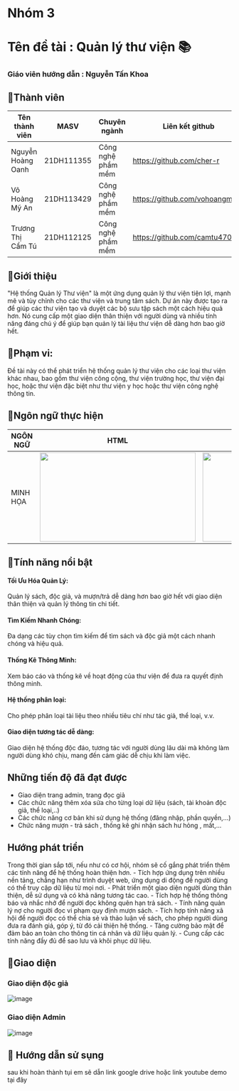 <h1>Nhóm 3</h1> 
<h1>Tên đề tài : Quản lý thư viện 📚</h1>
<h3>Giáo viên hướng dẫn : Nguyễn Tấn Khoa</h3>
<h2>🚀Thành viên</h2>

| Tên thành viên| MASV | Chuyên ngành| Liên kết github |
|----------|----------|----------|----------|
| Nguyễn Hoàng Oanh |21DH111355 | Công nghệ phầm mềm | https://github.com/cher-r |
| Võ Hoàng Mỹ An | 21DH113429 | Công nghệ phầm mềm | https://github.com/vohoangmyan |
| Trương Thị Cẩm Tú| 21DH112125 | Công nghệ phầm mềm | https://github.com/camtu470 |

<h2>🚀Giới thiệu</h2>
"Hệ thống Quản lý Thư viện" là một ứng dụng quản lý thư viện tiện lợi, mạnh mẽ và tùy chỉnh cho các thư viện và trung tâm sách. Dự án này được tạo ra để giúp các thư viện tạo và duyệt các bộ sưu tập sách một cách hiệu quả hơn. Nó cung cấp một giao diện thân thiện với người dùng và nhiều tính năng đáng chú ý để giúp bạn quản lý tài liệu thư viện dễ dàng hơn bao giờ hết.
<h2>🚀Phạm vi:</h2>
Đề tài này có thể phát triển hệ thống quản lý thư viện cho các loại thư viện khác nhau, bao gồm thư viện công cộng, thư viện trường học, thư viện đại học, hoặc thư viện đặc biệt như thư viện y học hoặc thư viện công nghệ thông tin.
<h2>🚀Ngôn ngữ thực hiện</h2>

| NGÔN NGỮ | HTML | CSS | PHP | BOOTSTRAP |
|---------------|---------------|---------------|---------------|---------------|
|MINH HỌA | <img src="https://geekofcoding.files.wordpress.com/2020/09/images.png" width="350" height="200">  | <img src="https://1000marcas.net/wp-content/uploads/2021/02/CSS-Logo.png" width="400" height="200"> |  <img src="https://th.bing.com/th/id/OIP.zeEkrWA3qYX0zZtlOMiU6wHaD7?pid=ImgDet&rs=1" width="300" height="200"> | <img src="https://th.bing.com/th/id/R.4620a7e6ca6b73bc78941c932d142adc?rik=32h85FpgRbuuUg&riu=http%3a%2f%2flogonoid.com%2fimages%2fbootstrap-logo.png&ehk=vZriWtnqQlrT0zV7Bku%2fJUjLldGsCk%2fm8DarITcpCXg%3d&risl=&pid=ImgRaw&r=0" width="250" height="200"> |

<h2>🚀Tính năng nổi bật</h2>
<h4>Tối Ưu Hóa Quản Lý:</h4> Quản lý sách, độc giả, và mượn/trả dễ dàng hơn bao giờ hết với giao diện thân thiện và quản lý thông tin chi tiết.</h4>
<h4>Tìm Kiếm Nhanh Chóng:</h4>  Đa dạng các tùy chọn tìm kiếm để tìm sách và độc giả một cách nhanh chóng và hiệu quả.</h4>
<h4>Thống Kê Thông Minh:</h4> Xem báo cáo và thống kê về hoạt động của thư viện để đưa ra quyết định thông minh.</h4>
<h4>Hệ thống phân loại:</h4> Cho phép phân loại tài liệu theo nhiều tiêu chí như tác giả, thể loại, v.v.</h4>
<h4>Giao diện tương tác dễ dàng:</h4> Giao diện hệ thống độc đáo, tương tác với người dùng lâu dài mà không làm người dùng khó chịu, mang đến cảm giác dễ chịu khi làm việc.</h4>


<h2>Những tiến độ đã đạt được</h2>

- Giao diện trang admin, trang đọc giả
- Các chức năng thêm xóa sửa cho từng loại dữ liệu (sách, tài khoản độc giả, thể loại,..)
- Các chức năng cơ bản khi sử dụng hệ thống (đăng nhập, phần quyền,...)
- Chức năng mượn - trả sách , thống kê ghi nhận sách hư hỏng , mất,...


<h2>Hướng phát triển</h2>
Trong thời gian sắp tới, nếu như có cơ hội, nhóm sẽ cố gắng phát triển thêm các tính năng để hệ thống hoàn thiện hơn.
- Tích hợp ứng dụng trên nhiều nền tảng, chẳng hạn như trình duyệt web, ứng dụng di động để người dùng có thể truy cập dữ liệu từ mọi nơi.
- Phát triển một giao diện người dùng thân thiện, dễ sử dụng và có khả năng tương tác cao.
- Tích hợp hệ thống thông báo và nhắc nhở để người đọc không quên hạn trả sách.
- Tính năng quản lý nợ cho người đọc vi phạm quy định mượn sách.
- Tích hợp tính năng xã hội để người đọc có thể chia sẻ và thảo luận về sách, cho phép người dùng đưa ra đánh giá, góp ý, từ đó cải thiện hệ thống.
- Tăng cường bảo mật để đảm bảo an toàn cho thông tin cá nhân và dữ liệu quản lý.
- Cung cấp các tính năng đầy đủ để sao lưu và khôi phục dữ liệu.

<h2>🚀Giao diện</h2>
<h3>Giao diện độc giả</h3>

![image](https://github.com/camtu470/Nhom3_QuanLyThuVien_T6_Ca2/assets/147785899/8c54a3d6-8692-496b-8013-bb0519146456)

<h3>Giao diện Admin</h3>

![image](https://github.com/camtu470/Nhom3_QuanLyThuVien_T6_Ca2/assets/147785899/70754e4c-6ff7-4b15-8f44-d02ec2143266)

<h2>🚀 Hướng dẫn sử sụng </h2>
sau khi hoàn thành tụi em sẽ dẫn link google drive hoặc link youtube demo tại đây


